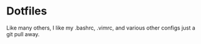 # Dotfiles
Like many others, I like my .bashrc, .vimrc, and various other configs just a git pull away.
